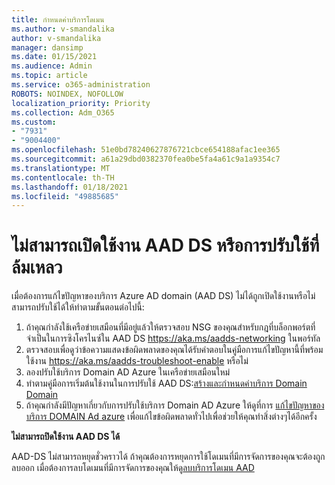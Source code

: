 ```yaml
---
title: กำหนดค่าบริการโดเมน
ms.author: v-smandalika
author: v-smandalika
manager: dansimp
ms.date: 01/15/2021
ms.audience: Admin
ms.topic: article
ms.service: o365-administration
ROBOTS: NOINDEX, NOFOLLOW
localization_priority: Priority
ms.collection: Adm_O365
ms.custom:
- "7931"
- "9004400"
ms.openlocfilehash: 51e0bd78240627876721cbce654188afac1ee365
ms.sourcegitcommit: a61a29dbd0382370fea0be5fa4a61c9a1a9354c7
ms.translationtype: MT
ms.contentlocale: th-TH
ms.lasthandoff: 01/18/2021
ms.locfileid: "49885685"
---
```

# <a name="unable-to-enable-aad-ds-or-deployment-is-failing"></a>ไม่สามารถเปิดใช้งาน AAD DS หรือการปรับใช้ที่ล้มเหลว

เมื่อต้องการแก้ไขปัญหาของบริการ Azure AD domain (AAD DS) ไม่ได้ถูกเปิดใช้งานหรือไม่สามารถปรับใช้ได้ให้ทำตามขั้นตอนต่อไปนี้:

1. ถ้าคุณกำลังใช้เครือข่ายเสมือนที่มีอยู่แล้วให้ตรวจสอบ NSG ของคุณสำหรับกฎที่บล็อกพอร์ตที่จำเป็นในการซิงโครไนซ์ใน AAD DS https://aka.ms/aadds-networking ในพอร์ทัล
2. ตรวจสอบเพื่อดูว่าข้อความแสดงข้อผิดพลาดของคุณได้รับคำตอบในคู่มือการแก้ไขปัญหานี้ที่พร้อมใช้งาน  https://aka.ms/aadds-troubleshoot-enable หรือไม่
3. ลองปรับใช้บริการ Domain AD Azure ในเครือข่ายเสมือนใหม่
4. ทำตามคู่มือการเริ่มต้นใช้งานในการปรับใช้ AAD DS:[สร้างและกำหนดค่าบริการ Domain Domain](https://docs.microsoft.com/azure/active-directory-domain-services/tutorial-create-instance)
5. ถ้าคุณกำลังมีปัญหาเกี่ยวกับการปรับใช้บริการ Domain AD Azure ให้ดูที่การ [แก้ไขปัญหาของบริการ DOMAIN Ad azure](https://docs.microsoft.com/azure/active-directory-domain-services/troubleshoot) เพื่อแก้ไขข้อผิดพลาดทั่วไปเพื่อช่วยให้คุณทำสิ่งต่างๆได้อีกครั้ง 

**ไม่สามารถปิดใช้งาน AAD DS ได้**

AAD-DS ไม่สามารถหยุดชั่วคราวได้ ถ้าคุณต้องการหยุดการใช้โดเมนที่มีการจัดการของคุณจะต้องถูกลบออก
เมื่อต้องการลบโดเมนที่มีการจัดการของคุณให้ดู[ลบบริการโดเมน AAD](https://docs.microsoft.com/azure/active-directory-domain-services/delete-aadds)




